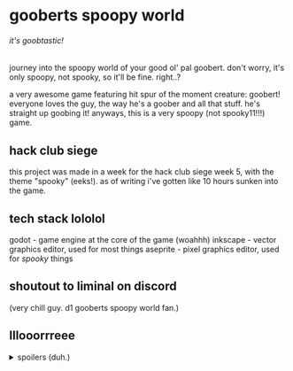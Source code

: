 # gooberts spoopy world
###### it's goobtastic!

journey into the spoopy world of your good ol' pal goobert. don't worry, it's only spoopy, not
spooky, so it'll be fine. right..?

a very awesome game featuring hit spur of the moment creature: goobert! everyone
loves the guy, the way he's a goober and all that stuff. he's straight up
goobing it! anyways, this is a very spoopy (not spooky11!!!) game.

## hack club siege
this project was made in a week for the hack club siege week 5, with the theme
"spooky" (eeks!). as of writing i've gotten like 10 hours sunken into the game.

## tech stack lololol
godot - game engine at the core of the game (woahhh)
inkscape - vector graphics editor, used for most things
aseprite - pixel graphics editor, used for _spooky_ things

## shoutout to liminal on discord
(very chill guy. d1 gooberts spoopy world fan.)

## lllooorrreee

<details>
<summary>spoilers (duh.)</summary>
uh, what you doing here pal. i've barely made the game yet!
</details>
